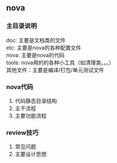 nova
----
### 主目录说明
doc: 主要是文档类的文件  
etc: 主要是nova的各种配置文件  
nova: 主要是nova的代码   
tools: nova用的的各种小工具（如清理类。。。）   
其他文件：主要是编译/打包/单元测试文件

### nova代码  
1. 代码静态目录结构   
2. 主干流程  
3. 主要功能流程  


### review技巧  
1. 常见问题 
2. 主要设计思想  

### 
